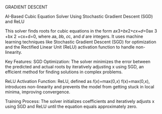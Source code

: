 GRADIENT DESCENT

AI-Based Cubic Equation Solver Using Stochastic Gradient Descent (SGD) and ReLU

This solver finds roots for cubic equations in the form 
𝑎𝑥3+𝑏𝑥2+𝑐𝑥+𝑑=0ax 3 +bx 2 +cx+d=0, where 𝑎a, 𝑏b, 𝑐c, and 𝑑 are integers. 
It uses machine learning techniques like Stochastic Gradient Descent (SGD) for optimization and the Rectified Linear Unit (ReLU) activation function to handle non-linearity.

Key Features:
SGD Optimization:
The solver minimizes the error between the predicted and actual roots by iteratively adjusting 
x using SGD, an efficient method for finding solutions in complex problems.

ReLU Activation Function:
ReLU, defined as 𝑓(𝑥)=max(0,𝑥)
f(x)=max(0,x), introduces non-linearity and prevents the model from getting stuck in local minima, improving convergence.

Training Process:
The solver initializes coefficients and iteratively adjusts 
x using SGD and ReLU until the equation equals approximately zero.
